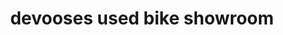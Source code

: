 ---
title: "devooses used bike showroom"
url: /plackalpady/devooses-used-bike-showroom/
shop: Fahrrad
---